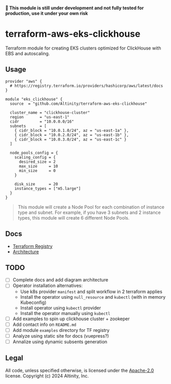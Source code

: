 **🚨 This module is still under development and not fully tested for production, use it under your own risk**

# terraform-aws-eks-clickhouse

Terraform module for creating EKS clusters optimized for ClickHouse with EBS and autoscaling.

## Usage

```hcl
provider "aws" {
  # https://registry.terraform.io/providers/hashicorp/aws/latest/docs
}

module "eks_clickhouse" {
  source  = "github.com/Altinity/terraform-aws-eks-clickhouse"

  cluster_name = "clickhouse-cluster"
  region       = "us-east-1"
  cidr         = "10.0.0.0/16"
  subnets      = [
    { cidr_block = "10.0.1.0/24", az = "us-east-1a" },
    { cidr_block = "10.0.2.0/24", az = "us-east-1b" },
    { cidr_block = "10.0.3.0/24", az = "us-east-1c" }
  ]

  node_pools_config = {
    scaling_config = {
      desired_size = 2
      max_size     = 10
      min_size     = 0
    }

    disk_size      = 20
    instance_types = ["m5.large"]
  }
}
```

> This module will create a Node Pool for each combination of instance type and subnet. For example, if you have 3 subnets and 2 instance types, this module will create 6 different Node Pools.

## Docs

- [Terraform Registry](https://registry.terraform.io/modules/Altinity/eks-clickhouse/aws/latest)
- [Architecture](https://github.com/Altinity/terraform-aws-eks-clickhouse/tree/master/docs)

## TODO

- [ ] Complete docs and add diagram architecture
- [ ] Operator installation alternatives:
  - Use k8s provider `manifest` and split workflow in 2 terraform applies
  - Install the operator using `null_resource` and `kubectl` (with in memory Kubeconfig)
  - Install operator using `kubectl` provider
  - Install the operator manually using `kubectl`
- [ ] Add examples to spin up clickhouse cluster + zookeper
- [ ] Add contact info on `README.md`
- [ ] Add module `examples` directory for TF registry
- [ ] Analyze using static site for docs (vuepress?)
- [ ] Annalize using dynamic subsents generation

## Legal

All code, unless specified otherwise, is licensed under the [Apache-2.0](LICENSE) license.
Copyright (c) 2024 Altinity, Inc.
